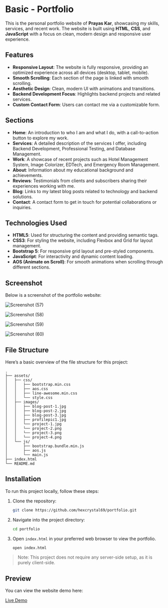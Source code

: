 # Basic - Portfolio

This is the personal portfolio website of **Prayas Kar**, showcasing my skills, services, and recent work. The website is built using **HTML**, **CSS**, and **JavaScript** with a focus on clean, modern design and responsive user experience.

## Features

- **Responsive Layout**: The website is fully responsive, providing an optimized experience across all devices (desktop, tablet, mobile).
- **Smooth Scrolling**: Each section of the page is linked with smooth scrolling.
- **Aesthetic Design**: Clean, modern UI with animations and transitions.
- **Backend Development Focus**: Highlights backend projects and related services.
- **Custom Contact Form**: Users can contact me via a customizable form.

## Sections

- **Home**: An introduction to who I am and what I do, with a call-to-action button to explore my work.
- **Services**: A detailed description of the services I offer, including Backend Development, Professional Testing, and Database Management.
- **Work**: A showcase of recent projects such as Hotel Management System, Image Colorizer, EDTech, and Emergency Room Management.
- **About**: Information about my educational background and achievements.
- **Reviews**: Testimonials from clients and subscribers sharing their experiences working with me.
- **Blog**: Links to my latest blog posts related to technology and backend solutions.
- **Contact**: A contact form to get in touch for potential collaborations or inquiries.

## Technologies Used

- **HTML5**: Used for structuring the content and providing semantic tags.
- **CSS3**: For styling the website, including Flexbox and Grid for layout management.
- **Bootstrap 5**: For responsive grid layout and pre-styled components.
- **JavaScript**: For interactivity and dynamic content loading.
- **AOS (Animate on Scroll)**: For smooth animations when scrolling through different sections.

## Screenshot

Below is a screenshot of the portfolio website:

![Screenshot (57)](https://github.com/user-attachments/assets/681dc38d-f54b-4507-aaed-402d7580e208)


![Screenshot (58)](https://github.com/user-attachments/assets/569ce22a-1d90-4b9e-b22c-876b04ae2af7)


![Screenshot (59)](https://github.com/user-attachments/assets/32d447f2-0ed7-4653-805c-2ade3af728be)


![Screenshot (60)](https://github.com/user-attachments/assets/a95fe9c9-bf61-4cf7-8c17-e39ad3381626)



## File Structure

Here’s a basic overview of the file structure for this project:
```plaintext
.
├── assets/
│   ├── css/
│   │   ├── bootstrap.min.css
│   │   ├── aos.css
│   │   ├── line-awesome.min.css
│   │   └── style.css
│   ├── images/
│   │   ├── blog-post-1.jpg
│   │   ├── blog-post-2.jpg
│   │   ├── blog-post-3.jpg
│   │   ├── profilepic1.jpg
│   │   └── project-1.jpg
│   │   └── project-2.png
│   │   └── project-3.png
│   │   └── project-4.png
│   └── js/
│       ├── bootstrap.bundle.min.js
│       ├── aos.js
│       └── main.js
├── index.html
└── README.md
```


## Installation

To run this project locally, follow these steps:

1. Clone the repository:

    ```bash
    git clone https://github.com/hexcrystal69/portfolio.git
    ```

2. Navigate into the project directory:

    ```bash
    cd portfolio
    ```

3. Open `index.html` in your preferred web browser to view the portfolio.

    ```bash
    open index.html
    ```

> Note: This project does not require any server-side setup, as it is purely client-side.

## Preview

You can view the website demo here:

[Live Demo](https://prayaskarportfolio.netlify.app/)




